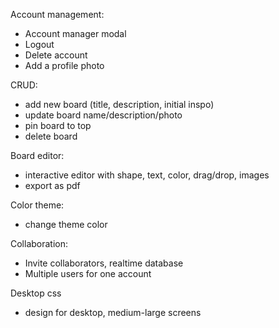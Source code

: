Account management:
- Account manager modal
- Logout
- Delete account
- Add a profile photo

CRUD:
- add new board (title, description, initial inspo)
- update board name/description/photo
- pin board to top
- delete board

Board editor:
- interactive editor with shape, text, color, drag/drop, images
- export as pdf

Color theme:
- change theme color

Collaboration: 
- Invite collaborators, realtime database
- Multiple users for one account

Desktop css
- design for desktop, medium-large screens